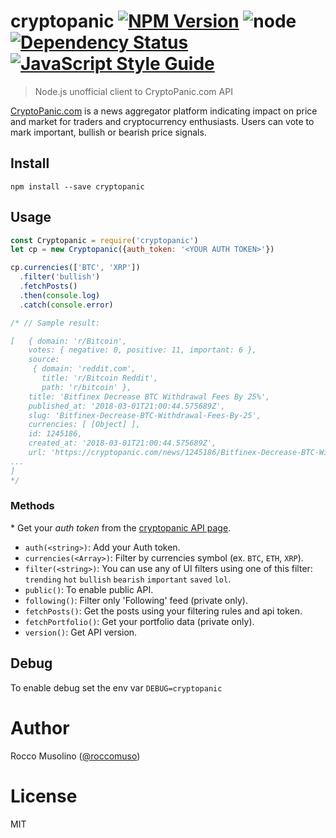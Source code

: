 # cryptopanic [![NPM Version](https://img.shields.io/npm/v/cryptopanic.svg)](https://www.npmjs.com/package/cryptopanic) ![node](https://img.shields.io/node/v/cryptopanic.svg) [![Dependency Status](https://david-dm.org/roccomuso/cryptopanic.png)](https://david-dm.org/roccomuso/cryptopanic) [![JavaScript Style Guide](https://img.shields.io/badge/code_style-standard-brightgreen.svg)](https://standardjs.com)

> Node.js unofficial client to CryptoPanic.com API

[CryptoPanic.com](https://cryptopanic.com) is a news aggregator platform indicating impact on price and market for traders and cryptocurrency enthusiasts. Users can vote to mark important, bullish or bearish price signals.

## Install

    npm install --save cryptopanic

## Usage

```javascript
const Cryptopanic = require('cryptopanic')
let cp = new Cryptopanic({auth_token: '<YOUR AUTH TOKEN>'})

cp.currencies(['BTC', 'XRP'])
  .filter('bullish')
  .fetchPosts()
  .then(console.log)
  .catch(console.error)

/* // Sample result:

[   { domain: 'r/Bitcoin',
    votes: { negative: 0, positive: 11, important: 6 },
    source:
     { domain: 'reddit.com',
       title: 'r/Bitcoin Reddit',
       path: 'r/bitcoin' },
    title: 'Bitfinex Decrease BTC Withdrawal Fees By 25%',
    published_at: '2018-03-01T21:00:44.575689Z',
    slug: 'Bitfinex-Decrease-BTC-Withdrawal-Fees-By-25',
    currencies: [ [Object] ],
    id: 1245186,
    created_at: '2018-03-01T21:00:44.575689Z',
    url: 'https://cryptopanic.com/news/1245186/Bitfinex-Decrease-BTC-Withdrawal-Fees-By-25' },
...
]
*/


```

### Methods

\* Get your *auth token* from the [cryptopanic API page](https://cryptopanic.com/about/api/).

- `auth(<string>)`: Add your Auth token.
- `currencies(<Array>)`: Filter by currencies symbol (ex. `BTC`, `ETH`, `XRP`).
- `filter(<string>)`: You can use any of UI filters using one of this filter: `trending` `hot` `bullish` `bearish` `important` `saved` `lol`.
- `public()`: To enable public API.
- `following()`: Filter only 'Following' feed (private only).
- `fetchPosts()`: Get the posts using your filtering rules and api token.
- `fetchPortfolio()`: Get your portfolio data (private only).
- `version()`: Get API version.

## Debug

To enable debug set the env var `DEBUG=cryptopanic`

# Author

Rocco Musolino ([@roccomuso](https://twitter.com/roccomuso))

# License

MIT
